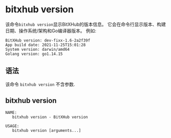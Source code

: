 
# bitxhub version

该命令`bitxhub version`显示BitXHub的版本信息。
它会在命令行显示版本、构建日期、操作系统/架构和Go编译器版本。
例如:
```
BitXHub version: dev-fixx-1.6-2a2f39f
App build date: 2021-11-25T15:01:28
System version: darwin/amd64
Golang version: go1.14.15
```

## 语法

该命令 `bitxhub version` 不含参数.

## bitxhub version
```
NAME:
   bitxhub version - BitXHub version

USAGE:
   bitxhub version [arguments...]

```
